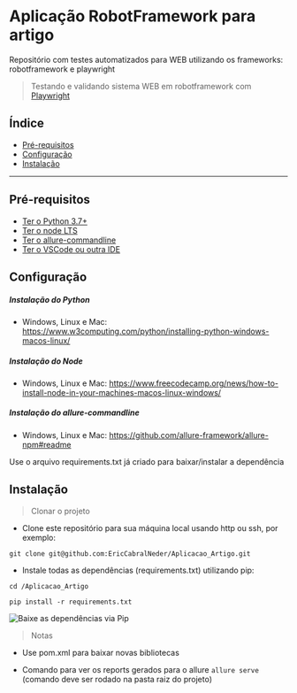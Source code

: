 # Aplicação RobotFramework para artigo

Repositório com testes automatizados para WEB utilizando os frameworks: robotframework e playwright

> Testando e validando sistema WEB em robotframework com
[Playwright](https://robotframework-browser.org/)

## Índice

- [Pré-requisitos](#pre-requisitos)
- [Configuração](#configuracao)
- [Instalação](#instalacao)


---

## <a id="pre-requisitos"></a>Pré-requisitos

- [Ter o Python 3.7+](https://www.python.org/downloads/)
- [Ter o node LTS](https://nodejs.org/en/download/)
- [Ter o allure-commandline](https://www.npmjs.com/package/allure-commandline)
- [Ter o VSCode ou outra IDE](https://code.visualstudio.com/download)

## <a id="configuracao"></a>Configuração

##### Instalação do Python
- Windows, Linux e Mac: https://www.w3computing.com/python/installing-python-windows-macos-linux/

##### Instalação do Node
- Windows, Linux e Mac: https://www.freecodecamp.org/news/how-to-install-node-in-your-machines-macos-linux-windows/

##### Instalação do allure-commandline
- Windows, Linux e Mac: https://github.com/allure-framework/allure-npm#readme

Use o arquivo requirements.txt já criado para baixar/instalar a dependência

## <a id="instalacao"></a>Instalação

> Clonar o projeto

- Clone este repositório para sua máquina local usando http ou ssh, por exemplo:

`git clone git@github.com:EricCabralNeder/Aplicacao_Artigo.git`

- Instale todas as dependências (requirements.txt) utilizando pip:

`cd /Aplicacao_Artigo`

`pip install -r requirements.txt`

![Baixe as dependências via Pip](https://www.qt.io/hs-fs/hubfs/install.gif?width=512&name=install.gif)

> Notas

- Use pom.xml para baixar novas bibliotecas

- Comando para ver os reports gerados para o allure `allure serve` (comando deve ser rodado na pasta raiz do projeto)

